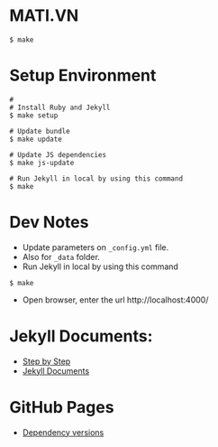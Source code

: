 # MATI.VN

```
$ make
```

# Setup Environment

```
# 
# Install Ruby and Jekyll
$ make setup

# Update bundle
$ make update

# Update JS dependencies
$ make js-update

# Run Jekyll in local by using this command
$ make
```

# Dev Notes

- Update parameters on `_config.yml` file.
- Also for `_data` folder.
- Run Jekyll in local by using this command

```
$ make
```

- Open browser, enter the url http://localhost:4000/

# Jekyll Documents:

- [Step by Step](https://jekyllrb.com/docs/step-by-step/01-setup/)
- [Jekyll Documents](https://jekyllrb.com/docs/)

# GitHub Pages

- [Dependency versions](https://pages.github.com/versions/)